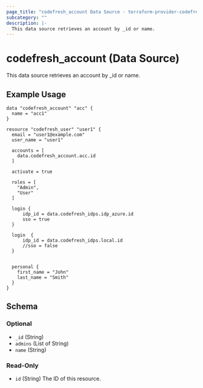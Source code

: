 ```yaml
---
page_title: "codefresh_account Data Source - terraform-provider-codefresh"
subcategory: ""
description: |-
  This data source retrieves an account by _id or name.
---
```


# codefresh_account (Data Source)

This data source retrieves an account by _id or name.

## Example Usage

```hcl
data "codefresh_account" "acc" {
  name = "acc1"
}

resource "codefresh_user" "user1" {
  email = "user1@example.com"
  user_name = "user1"

  accounts = [
    data.codefresh_account.acc.id
  ]

  activate = true

  roles = [
    "Admin",
    "User"
  ]

  login {
      idp_id = data.codefresh_idps.idp_azure.id
      sso = true
  }
  
  login  {
      idp_id = data.codefresh_idps.local.id
      //sso = false
  }


  personal {
    first_name = "John"
    last_name = "Smith"
  }
}
```

<!-- schema generated by tfplugindocs -->
## Schema

### Optional

- `_id` (String)
- `admins` (List of String)
- `name` (String)

### Read-Only

- `id` (String) The ID of this resource.